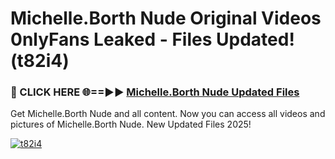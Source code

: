 # Michelle.Borth Nude Original Videos 0nlyFans Leaked - Files Updated! (t82i4)

<h3>🔴 CLICK HERE 🌐==►► <a href="https://tinyurl.com/y5r63du9" rel="nofollow">Michelle.Borth Nude Updated Files</a></h3>

Get Michelle.Borth Nude and all content. Now you can access all videos and pictures of Michelle.Borth Nude. New Updated Files 2025!

[![t82i4](https://i.imgur.com/UVo9nyh.gif)](https://tinyurl.com/y5r63du9)